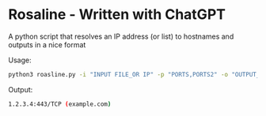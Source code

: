 # Rosaline - Written with ChatGPT
A python script that resolves an IP address (or list) to hostnames and outputs in a nice format

<p>
Usage:<br>

```bash
python3 roasline.py -i "INPUT FILE_OR IP" -p "PORTS,PORTS2" -o "OUTPUT_FILE -P "PROTOCOL"
```
<p>
Output:<br>
  
```bash
1.2.3.4:443/TCP (example.com)
```
</p>
